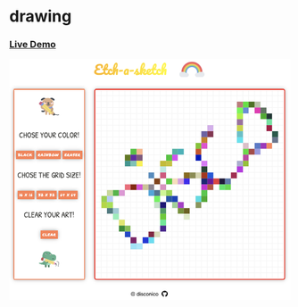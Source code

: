 # drawing

### [Live Demo](https://disconico.github.io/drawing/)

![image info](./images/preview.png)